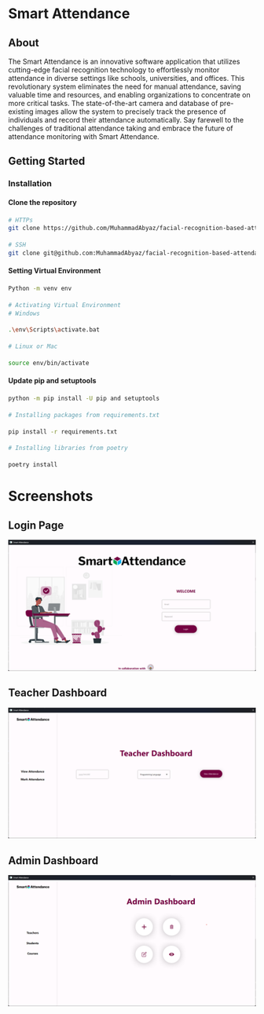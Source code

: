 # Smart Attendance

## About

The Smart Attendance is an innovative software application that utilizes cutting-edge facial recognition technology to effortlessly monitor attendance in diverse settings like schools, universities, and offices. This revolutionary system eliminates the need for manual attendance, saving valuable time and resources, and enabling organizations to concentrate on more critical tasks. The state-of-the-art camera and database of pre-existing images allow the system to precisely track the presence of individuals and record their attendance automatically. Say farewell to the challenges of traditional attendance taking and embrace the future of attendance monitoring with Smart Attendance.

## Getting Started

### Installation

#### Clone the repository

```bash
# HTTPs
git clone https://github.com/MuhammadAbyaz/facial-recognition-based-attendance.git

# SSH
git clone git@github.com:MuhammadAbyaz/facial-recognition-based-attendance.git
```

#### Setting Virtual Environment

```bash
Python -m venv env

# Activating Virtual Environment
# Windows

.\env\Scripts\activate.bat

# Linux or Mac

source env/bin/activate
```

#### Update pip and setuptools

```bash
python -m pip install -U pip and setuptools

# Installing packages from requirements.txt

pip install -r requirements.txt

# Installing libraries from poetry

poetry install
```

# Screenshots

## Login Page

![alt text](static/login.png)

## Teacher Dashboard

![alt text](static/teacher_dashboard.png)

## Admin Dashboard

![alt text](static/admin_dashboard.png)
